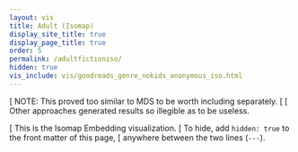 ```yaml
---
layout: vis
title: Adult (Isomap)
display_site_title: true
display_page_title: true
order: 5
permalink: /adultfictioniso/
hidden: true
vis_include: vis/goodreads_genre_nokids_anonymous_iso.html
---
```


[ NOTE: This proved too similar to MDS to be worth including separately.
[
[ Other approaches generated results so illegible as to be useless.

[ This is the Isomap Embedding visualization. 
[ To hide, add `hidden: true` to the front matter of this page,
[ anywhere between the two lines (`---`).
